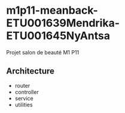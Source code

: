 # m1p11-meanback-ETU001639Mendrika-ETU001645NyAntsa
Projet salon de beauté M1 P11

## Architecture
- router
- controller
- service
- utilities
